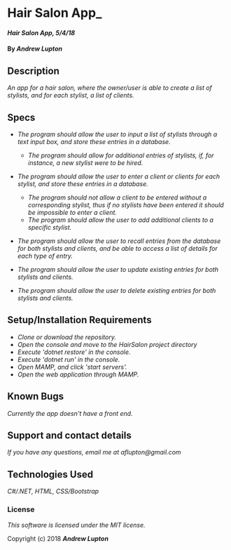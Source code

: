 # Hair Salon App_

#### _Hair Salon App, 5/4/18_

#### By _**Andrew Lupton**_

## Description

_An app for a hair salon, where the owner/user is able to create a list of stylists, and for each stylist, a list of clients._

## Specs

* _The program should allow the user to input a list of stylists through a text input box, and store these entries in a database._
  * _The program should allow for additional entries of stylists, if, for instance, a new stylist were to be hired._

* _The program should allow the user to enter a client or clients for each stylist, and store these entries in a database._
  * _The program should not allow a client to be entered without a corresponding stylist, thus if no stylists have been entered it should be impossible to enter a client._
  * _The program should allow the user to add additional clients to a specific stylist._

* _The program should allow the user to recall entries from the database for both stylists and clients, and be able to access a list of details for each type of entry._

* _The program should allow the user to update existing entries for both stylists and clients._

* _The program should allow the user to delete existing entries for both stylists and clients._


## Setup/Installation Requirements

* _Clone or download the repository._
* _Open the console and move to the HairSalon project directory_
* _Execute 'dotnet restore' in the console._
* _Execute 'dotnet run' in the console._
* _Open MAMP, and click 'start servers'._
* _Open the web application through MAMP._

## Known Bugs

_Currently the app doesn't have a front end._

## Support and contact details

_If you have any questions, email me at aflupton@gmail.com_

## Technologies Used

_C#/.NET, HTML, CSS/Bootstrap_

### License

*This software is licensed under the MIT license.*

Copyright (c) 2018 **_Andrew Lupton_**
